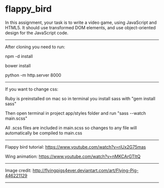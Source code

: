 # flappy_bird
In this assignment, your task is to write a video game, using JavaScript and HTML5. It should use transformed DOM elements, and use object-oriented design for the JavaScript code.

---

After cloning you need to run:

npm -d install

bower install

python -m http.server 8000

---

If you want to change css:

Ruby is preinstalled on mac so in terminal you install sass with "gem install sass"

Then open terminal in project app/styles folder and run "sass --watch main.scss"

All .scss files are included in main.scss so changes to any file will automatically be compiled to main.css

---

Flappy bird tutorial: https://www.youtube.com/watch?v=riUx2G75mas

Wing animation: https://www.youtube.com/watch?v=nMKCArGTItQ

---

Image credit:
http://flyingpigs4ever.deviantart.com/art/Flying-Pig-446221129

---
